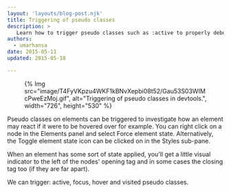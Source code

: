```yaml
---
layout: 'layouts/blog-post.njk'
title: Triggering of pseudo classes
description: >
   Learn how to trigger pseudo classes such as :active to properly debug your CSS.
authors:
  - umarhansa
date: 2015-05-11
updated: 2015-05-18

---
```



<figure>
{% Img src="image/T4FyVKpzu4WKF1kBNvXepbi08t52/Gau53S03WIMcPweEzMoj.gif", alt="Triggering of pseudo classes in devtools.", width="726", height="530" %}
</figure>

Pseudo classes on elements can be triggered to investigate how an element may react if it were to be hovered over for example. You can right click on a node in the Elements panel and select Force element state. Alternatively, the Toggle element state icon can be clicked on in the Styles sub-pane.

When an element has some sort of state applied, you'll get a little visual indicator to the left of the nodes' opening tag and in some cases the closing tag too (if they are far apart).

We can trigger: active, focus, hover and visited pseudo classes.


